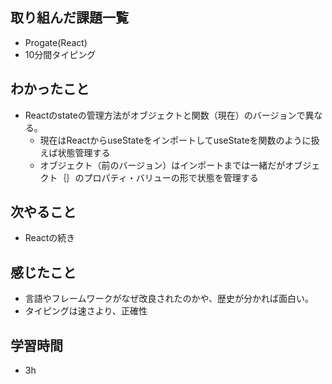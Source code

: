 ## 取り組んだ課題一覧
- Progate(React)
- 10分間タイピング
## わかったこと
- Reactのstateの管理方法がオブジェクトと関数（現在）のバージョンで異なる。
    -  現在はReactからuseStateをインポートしてuseStateを関数のように扱えば状態管理する
    - オブジェクト（前のバージョン）はインポートまでは一緒だがオブジェクト｛｝のプロパティ・バリューの形で状態を管理する
## 次やること
- Reactの続き
## 感じたこと
- 言語やフレームワークがなぜ改良されたのかや、歴史が分かれば面白い。
- タイピングは速さより、正確性
## 学習時間
- 3h